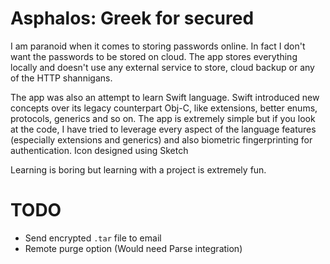 # Asphalos: Greek for secured

I am paranoid when it comes to storing passwords online. In fact I don't want the passwords to be stored on cloud. The app stores everything locally and doesn't use any external service to store, cloud backup or any of the HTTP shannigans.

The app was also an attempt to learn Swift language. Swift introduced new concepts over its legacy counterpart Obj-C, like extensions, better enums, protocols, generics and so on. 
The app is extremely simple but if you look at the code, I have tried to leverage every aspect of the language features (especially extensions and generics) and also biometric fingerprinting for authentication.
Icon designed using Sketch

Learning is boring but learning with a project is extremely fun.


# TODO

* Send encrypted `.tar` file to email
* Remote purge option (Would need Parse integration)
